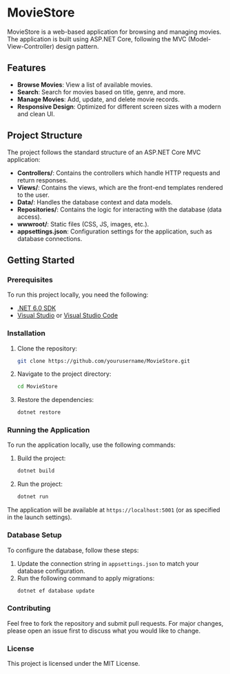 
# MovieStore

MovieStore is a web-based application for browsing and managing movies. The application is built using ASP.NET Core, following the MVC (Model-View-Controller) design pattern. 

## Features

- **Browse Movies**: View a list of available movies.
- **Search**: Search for movies based on title, genre, and more.
- **Manage Movies**: Add, update, and delete movie records.
- **Responsive Design**: Optimized for different screen sizes with a modern and clean UI.

## Project Structure

The project follows the standard structure of an ASP.NET Core MVC application:

- **Controllers/**: Contains the controllers which handle HTTP requests and return responses.
- **Views/**: Contains the views, which are the front-end templates rendered to the user.
- **Data/**: Handles the database context and data models.
- **Repositories/**: Contains the logic for interacting with the database (data access).
- **wwwroot/**: Static files (CSS, JS, images, etc.).
- **appsettings.json**: Configuration settings for the application, such as database connections.

## Getting Started

### Prerequisites

To run this project locally, you need the following:

- [.NET 6.0 SDK](https://dotnet.microsoft.com/download/dotnet/6.0)
- [Visual Studio](https://visualstudio.microsoft.com/) or [Visual Studio Code](https://code.visualstudio.com/)

### Installation

1. Clone the repository:
   ```bash
   git clone https://github.com/yourusername/MovieStore.git
   ```
2. Navigate to the project directory:
   ```bash
   cd MovieStore
   ```
3. Restore the dependencies:
   ```bash
   dotnet restore
   ```

### Running the Application

To run the application locally, use the following commands:

1. Build the project:
   ```bash
   dotnet build
   ```
2. Run the project:
   ```bash
   dotnet run
   ```

The application will be available at `https://localhost:5001` (or as specified in the launch settings).

### Database Setup

To configure the database, follow these steps:

1. Update the connection string in `appsettings.json` to match your database configuration.
2. Run the following command to apply migrations:
   ```bash
   dotnet ef database update
   ```

### Contributing

Feel free to fork the repository and submit pull requests. For major changes, please open an issue first to discuss what you would like to change.

### License

This project is licensed under the MIT License.
